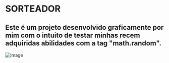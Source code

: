 <h1>SORTEADOR</h1>
<h2>Este é um projeto desenvolvido graficamente por mim com o intuito de testar minhas recem adquiridas abilidades com a tag "math.random". </h2>

![image](https://github.com/Lucas-S-S-Cunha/Sorteador/assets/170368071/75846b5c-3509-4c33-ae87-d50a0d542887)

